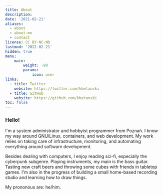 ```yaml
---
title: About
description:
date: '2021-02-21'
aliases:
  - about
  - about-me
  - contact
license: CC BY-NC-ND
lastmod: '2022-02-21'
hidden: true
menu:
    main: 
        weight: -90
        params:
            icon: user
links:
  - title: Twitter
    website: https://twitter.com/kbetanski
  - title: GitHub
    website: https://github.com/kbetanski
toc: false
---
```


### Hello!

I'm a system administrator and hobbyist programmer from Poznań. I know my way
around GNU/Linux, containers, and web development. My work relies on taking care
of infrastructure, monitoring, and automating everything around software
development.

Besides dealing with computers, I enjoy reading sci-fi, especially the cyberpunk
subgenre. Playing instruments, my main is the bass guitar. Tasting new craft
beers and throwing some cubes with friends in tabletop games. I'm also in the
progress of building a small home-based recording studio and learning how to draw
things.

My prononous are: he/him.

